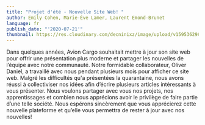 ```yaml
---
title: "Projet d'été - Nouvelle Site Web! "
author: Emily Cohen, Marie-Ève Lamer, Laurent Emond-Brunet
language: fr
publish_date: "'2020-07-21'"
thumbnail: https://res.cloudinary.com/decninixz/image/upload/v1595362968/Blogpost1_ze9bop.jpg
---
```

Dans quelques années, Avion Cargo souhaitait mettre à jour son site web pour offrir une présentation plus moderne et partager les nouvelles de l’équipe avec notre communauté. Notre formidable collaborateur, Oliver Daniel, a travaillé avec nous pendant plusieurs mois pour afficher ce site web. Malgré les difficultés qu'a présentées la quarantaine, nous avons réussi à collectiviser nos idées afin d’écrire plusieurs articles intéressants à vous présenter. Nous voulons partager avec vous nos projets, nos apprentissages et combien nous apprécions avoir le privilège de faire partie d’une telle société. Nous espérons sincèrement que vous apprécierez cette nouvelle plateforme et qu’elle vous permettra de rester à jour avec nos nouvelles!